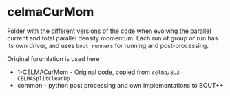 # celmaCurMom

Folder with the different versions of the code when evolving the parallel current and
total parallel density momentum.
Each run of group of run has its own driver, and uses `bout_runners` for
running and post-processing.

Original forumlation is used here

* 1-CELMACurMom - Original code, copied from `celma/8.3-CELMASplitCleanUp`
* common - python post processing and own implementations to BOUT++
